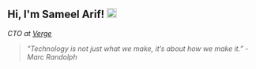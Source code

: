 <h2> Hi, I'm Sameel Arif! <img src="https://em-content.zobj.net/source/noto-emoji-animations/344/waving-hand_1f44b.gif" width="20"></h2>

<p><em>CTO at <a href="https://verge.software">Verge</a><p>

> "Technology is not just what we make, it’s about how we make it.” - Marc Randolph
